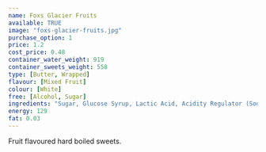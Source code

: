 ```yaml
---
name: Foxs Glacier Fruits
available: TRUE
image: "foxs-glacier-fruits.jpg"
purchase_option: 1
price: 1.2
cost_price: 0.48
container_water_weight: 919
container_sweets_weight: 558
type: [Butter, Wrapped]
flavour: [Mixed Fruit]
colour: [White]
free: [Alcohol, Sugar]
ingredients: "Sugar, Glucose Syrup, Lactic Acid, Acidity Regulator (Sodium Lactate), Natural Flavourings, Concentrated Fruit Juices (Orange 0.09%, Lime 0.07%, Lemon 0.6%, Strawberry 0.7%, Blackcurrant 0.06%, Raspberry 0.07%), Natural Colours (Anthocyanin, Chlorophyllin, Carotene, Curcumin, Vitamin C Contains Sulphites).No artificial colours or flavours."
energy: 129
fat: 0.03
---
```

Fruit flavoured hard boiled sweets.